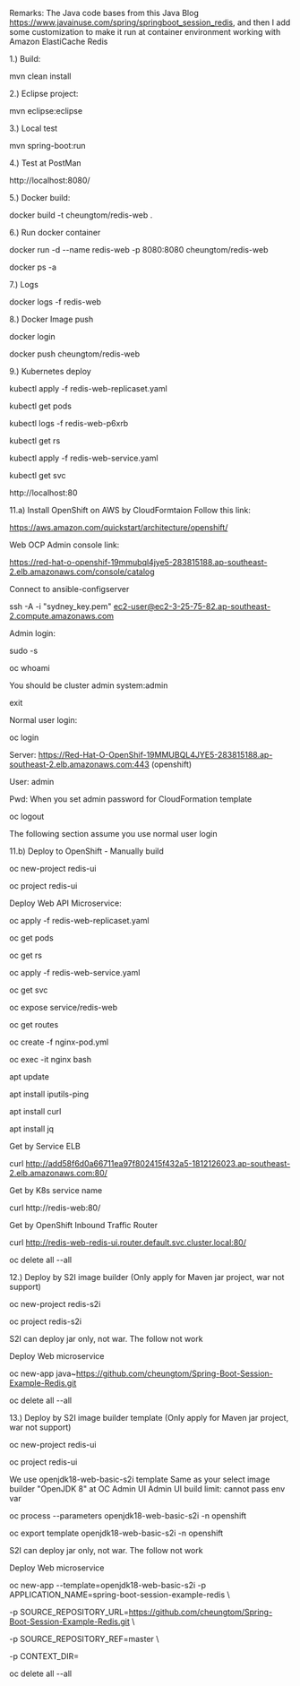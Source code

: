 Remarks: 
The Java code bases from this Java Blog https://www.javainuse.com/spring/springboot_session_redis, and then I add some customization to make it run at container environment working with Amazon ElastiCache Redis  

1.) Build:

mvn clean install

2.) Eclipse project:

mvn eclipse:eclipse

3.) Local test

mvn spring-boot:run

4.) Test at PostMan

http://localhost:8080/

5.) Docker build:

docker build -t cheungtom/redis-web .

6.) Run docker container

docker run -d --name redis-web -p 8080:8080 cheungtom/redis-web

docker ps -a

7.) Logs

docker logs -f redis-web

8.) Docker Image push

docker login

docker push cheungtom/redis-web

9.) Kubernetes deploy

kubectl apply -f redis-web-replicaset.yaml

kubectl get pods

kubectl logs -f redis-web-p6xrb

kubectl get rs


kubectl apply -f redis-web-service.yaml

kubectl get svc

http://localhost:80

11.a) Install OpenShift on AWS by CloudFormtaion
Follow this link:

https://aws.amazon.com/quickstart/architecture/openshift/

Web OCP Admin console link:

https://red-hat-o-openshif-19mmubql4jye5-283815188.ap-southeast-2.elb.amazonaws.com/console/catalog

Connect to ansible-configserver

ssh -A -i "sydney_key.pem" ec2-user@ec2-3-25-75-82.ap-southeast-2.compute.amazonaws.com

Admin login:

sudo -s

oc whoami

You should be cluster admin system:admin

exit

Normal user login:

oc login

Server: https://Red-Hat-O-OpenShif-19MMUBQL4JYE5-283815188.ap-southeast-2.elb.amazonaws.com:443 (openshift)

User: admin

Pwd: When you set admin password for CloudFormation template
 
oc logout

The following section assume you use normal user login

11.b) Deploy to OpenShift - Manually build

oc new-project redis-ui

oc project redis-ui

Deploy Web API Microservice:

oc apply -f redis-web-replicaset.yaml

oc get pods

oc get rs

oc apply -f redis-web-service.yaml

oc get svc

oc expose service/redis-web

oc get routes

oc create -f nginx-pod.yml

oc exec -it nginx bash

apt update

apt install iputils-ping

apt install curl

apt install jq

Get by Service ELB

curl http://add58f6d0a66711ea97f802415f432a5-1812126023.ap-southeast-2.elb.amazonaws.com:80/

Get by K8s service name

curl http://redis-web:80/

Get by OpenShift Inbound Traffic Router

curl http://redis-web-redis-ui.router.default.svc.cluster.local:80/

oc delete all --all

12.) Deploy by S2I image builder (Only apply for Maven jar project, war not support)

oc new-project redis-s2i

oc project redis-s2i

S2I can deploy jar only, not war. The follow not work

Deploy Web microservice

oc new-app java~https://github.com/cheungtom/Spring-Boot-Session-Example-Redis.git

oc delete all --all

13.) Deploy by S2I image builder template (Only apply for Maven jar project, war not support)

oc new-project redis-ui

oc project redis-ui

We use openjdk18-web-basic-s2i template
Same as your select image builder "OpenJDK 8" at OC Admin UI
Admin UI build limit: cannot pass env var

oc process --parameters openjdk18-web-basic-s2i -n openshift

oc export template openjdk18-web-basic-s2i -n openshift

S2I can deploy jar only, not war. The follow not work

Deploy Web microservice

oc new-app --template=openjdk18-web-basic-s2i -p APPLICATION_NAME=spring-boot-session-example-redis \

-p SOURCE_REPOSITORY_URL=https://github.com/cheungtom/Spring-Boot-Session-Example-Redis.git \

-p SOURCE_REPOSITORY_REF=master \

-p CONTEXT_DIR=

oc delete all --all
